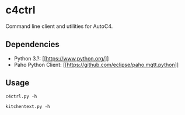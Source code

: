 # c4ctrl
Command line client and utilities for AutoC4.

## Dependencies
* Python 3.?: [[https://www.python.org/]]
* Paho Python Client: [[https://github.com/eclipse/paho.mqtt.python]]

## Usage
```
c4ctrl.py -h
```
```
kitchentext.py -h
```
